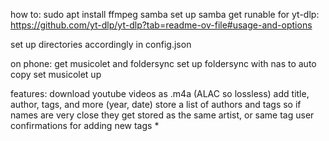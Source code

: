 how to:
sudo apt install ffmpeg samba
set up samba
get runable for yt-dlp: https://github.com/yt-dlp/yt-dlp?tab=readme-ov-file#usage-and-options

set up directories accordingly in config.json

on phone:
get musicolet and foldersync
set up foldersync with nas to auto copy
set musicolet up



features:
download youtube videos as .m4a (ALAC so lossless)
add title, author, tags, and more (year, date)
store a list of authors and tags so if names are very close they get stored as the same artist, or same tag
user confirmations for adding new tags *